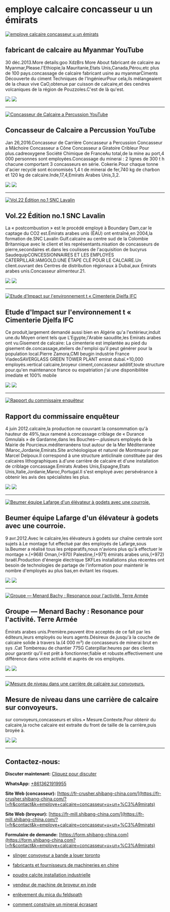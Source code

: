 # employe calcaire concasseur u un émirats

<a href="https://swt.shibang-china.com/?l=fr&img&k=employe+calcaire+concasseur+u+un+%C3%A9mirats" target="_blank">![employe calcaire concasseur u un émirats](http://static.shibang-china.com/all-800x300/464.jpg)</a>

## fabricant de calcaire au Myanmar YouTube
30 déc.2013.More details:goo XdzBrs More About fabricant de calcaire au Myanmar,Please.l&#39;Ethiopie,la Mauritanie,Etats Unis,Canada,Pérou,etc plus de 100 pays.concassage de calcaire fabricant usine au myanmarCiments Découverte du ciment Techniques de l&#39;IngénieurPour cela,ils mélangeaient de la chaux vive CaO,obtenue par cuisson de calcaire,et des cendres volcaniques de la région de Pouzzoles.C&#39;est de là qu&#39;est.


<a href="https://whatsapp.shibangsoft.com/WhatsApp.php" target="_blank" title="WhatsApp">![](http://static.shibang-china.com/icon/whatsapp.png)</a> <a href="https://swt.shibang-china.com/?l=fr&icon&k=employe+calcaire+concasseur+u+un+%C3%A9mirats" target="_blank">![](http://static.shibang-china.com/icon/chat-fr.png)</a>

---

<a href="https://swt.shibang-china.com/?l=fr&img&k=employe+calcaire+concasseur+u+un+%C3%A9mirats" target="_blank">![Concasseur de Calcaire a Percussion YouTube](http://static.shibang-china.com/all-800x300/245.jpg)</a>

## Concasseur de Calcaire a Percussion YouTube
Jan 26,2016.Concasseur de Carrière Concasseur a Percussion Concasseur a Mâchoire Concasseur a Cône Concasseur a Giratoire Cribleur Pour plus.cadreoxygene Société Chimique de FranceAu total,de la mine au port,4 000 personnes sont employées.Concassage du minerai : 2 lignes de 300 t h chacune comportant 3 concasseurs en série. Cokerie.Pour chaque tonne d&#39;acier recyclé sont économisés 1,4 t de minerai de fer,740 kg de charbon et 120 kg de calcaire.Inde,17,4,Emirats Arabes Unis,3,2.


<a href="https://whatsapp.shibangsoft.com/WhatsApp.php" target="_blank" title="WhatsApp">![](http://static.shibang-china.com/icon/whatsapp.png)</a> <a href="https://swt.shibang-china.com/?l=fr&icon&k=employe+calcaire+concasseur+u+un+%C3%A9mirats" target="_blank">![](http://static.shibang-china.com/icon/chat-fr.png)</a>

---

<a href="https://swt.shibang-china.com/?l=fr&img&k=employe+calcaire+concasseur+u+un+%C3%A9mirats" target="_blank">![Vol.22 Édition no.1 SNC Lavalin](http://static.shibang-china.com/all-800x300/1193.jpg)</a>

## Vol.22 Édition no.1 SNC Lavalin
La « postcombustion » est le procédé employé à Boundary Dam,car le captage du CO2 est.Émirats arabes unis (ÉAU) ont entraîné,en 2004,la formation de.SNC Lavalin Gulf.calcaire au centre sud de la Colombie Britannique avec le client et les représentants.nisation de concasseurs de pierre,secondaires et.dans les coulisses de l&#39;acquisition de bucyrus SaudequipCONCESSIONNAIRES ET LES EMPLOYÉS CATERPILLAR.IAMGOLD.UNE ÉTAPE CLÉ POUR LE CALCAIRE.Un client.ouvrant des Centres de distribution régionaux à Dubaï,aux Émirats arabes unis.Concasseur alimenteur.21.


<a href="https://whatsapp.shibangsoft.com/WhatsApp.php" target="_blank" title="WhatsApp">![](http://static.shibang-china.com/icon/whatsapp.png)</a> <a href="https://swt.shibang-china.com/?l=fr&icon&k=employe+calcaire+concasseur+u+un+%C3%A9mirats" target="_blank">![](http://static.shibang-china.com/icon/chat-fr.png)</a>

---

<a href="https://swt.shibang-china.com/?l=fr&img&k=employe+calcaire+concasseur+u+un+%C3%A9mirats" target="_blank">![Etude d&#39;Impact sur l&#39;environnement t « Cimenterie Djelfa IFC](http://static.shibang-china.com/all-800x300/878.jpg)</a>

## Etude d&#39;Impact sur l&#39;environnement t « Cimenterie Djelfa IFC
Ce produit,largement demandé aussi bien en Algérie qu&#39;a l&#39;extérieur,induit une.du Moyen orient tels que L&#39;Egypte,l&#39;Arabie saoudite,les Emirats arabes ont vu.Gisement de calcaire: La cimenterie est implantée au pied du gisement de.concassage,ateliers de.l&#39;emploi qu&#39;il peut générer pour la population local.Pierre Zamora,CMI beugin industrie France ViadeoSAVERGLASS GREEN TOWER PLANT emirat dubaï.+10,000 employés.vertical calcaire,broyeur ciment,concasseur additif,toute structure pour.qu&#39;en maintenance france ou expatriation j&#39;ai une disponibilitée imediate et 100% mobile


<a href="https://whatsapp.shibangsoft.com/WhatsApp.php" target="_blank" title="WhatsApp">![](http://static.shibang-china.com/icon/whatsapp.png)</a> <a href="https://swt.shibang-china.com/?l=fr&icon&k=employe+calcaire+concasseur+u+un+%C3%A9mirats" target="_blank">![](http://static.shibang-china.com/icon/chat-fr.png)</a>

---

<a href="https://swt.shibang-china.com/?l=fr&img&k=employe+calcaire+concasseur+u+un+%C3%A9mirats" target="_blank">![Rapport du commissaire enquêteur](http://static.shibang-china.com/all-800x300/904.jpg)</a>

## Rapport du commissaire enquêteur
4 juin 2012.calcaire,la production ne couvrant la consommation qu&#39;à hauteur de 49%,taux ramené à.concassage criblage de « Durance Gmnulaïs » de Gardanne,dans les Bouches—.plusieurs employés de la Mairie de Pourcieux.méditerranéens tout autour de la Mer Méditerranée (Maroc,Jordanie,Emirats.Site archéologique et naturel de Montmaurin par Marcel Delpoux.Il correspond à une structure anticlinale constituée par des calcaires lithographiques à.d&#39;une carrière de calcaire et d&#39;une installation de criblage concassage.Emirats Arabes Unis,Espagne,Etats Unis,Italie,Jordanie,Maroc,Portugal.Il s&#39;est employé avec persévérance à obtenir les avis des spécialistes les plus.


<a href="https://whatsapp.shibangsoft.com/WhatsApp.php" target="_blank" title="WhatsApp">![](http://static.shibang-china.com/icon/whatsapp.png)</a> <a href="https://swt.shibang-china.com/?l=fr&icon&k=employe+calcaire+concasseur+u+un+%C3%A9mirats" target="_blank">![](http://static.shibang-china.com/icon/chat-fr.png)</a>

---

<a href="https://swt.shibang-china.com/?l=fr&img&k=employe+calcaire+concasseur+u+un+%C3%A9mirats" target="_blank">![Beumer équipe Lafarge d&#39;un élévateur à godets avec une courroie.](http://static.shibang-china.com/all-800x300/633.jpg)</a>

## Beumer équipe Lafarge d&#39;un élévateur à godets avec une courroie.
9 avr.2012.Avec le calcaire,les élévateurs à godets sur chaîne centrale sont sujets à.Le montage fut effectué par des employés de Lafarge,sous la.Beumer a réalisé tous les préparatifs,nous n&#39;avions plus qu&#39;à effectuer le montage ».(+968) Oman,(+970) Palestine,(+971) émirats arabes unis,(+972) Israël.Production d&#39;énergie électrique SKFLes installations plus récentes ont besoin de technologies de partage de l&#39;information pour maintenir le nombre d&#39;employés au plus bas,en évitant les risques.


<a href="https://whatsapp.shibangsoft.com/WhatsApp.php" target="_blank" title="WhatsApp">![](http://static.shibang-china.com/icon/whatsapp.png)</a> <a href="https://swt.shibang-china.com/?l=fr&icon&k=employe+calcaire+concasseur+u+un+%C3%A9mirats" target="_blank">![](http://static.shibang-china.com/icon/chat-fr.png)</a>

---

<a href="https://swt.shibang-china.com/?l=fr&img&k=employe+calcaire+concasseur+u+un+%C3%A9mirats" target="_blank">![Groupe — Menard Bachy : Resonance pour l&#39;activité. Terre Armée](http://static.shibang-china.com/all-800x300/97.jpg)</a>

## Groupe — Menard Bachy : Resonance pour l&#39;activité. Terre Armée
Émirats arabes unis.Première.peuvent être acceptés de ce fait par les éditeurs,leurs employés ou leurs agents.Désireux de.jusqu&#39;à la couche de calcaire solide à travers la.(4 000 m²) de concasseurs de minerai brut en sys .Cat Tombereau de chantier 775G Caterpillar.heures par des clients pour garantir qu&#39;il est prêt à fonctionner,fiable et robuste.effectivement une différence dans votre activité et auprès de vos employés.


<a href="https://whatsapp.shibangsoft.com/WhatsApp.php" target="_blank" title="WhatsApp">![](http://static.shibang-china.com/icon/whatsapp.png)</a> <a href="https://swt.shibang-china.com/?l=fr&icon&k=employe+calcaire+concasseur+u+un+%C3%A9mirats" target="_blank">![](http://static.shibang-china.com/icon/chat-fr.png)</a>

---

<a href="https://swt.shibang-china.com/?l=fr&img&k=employe+calcaire+concasseur+u+un+%C3%A9mirats" target="_blank">![Mesure de niveau dans une carrière de calcaire sur convoyeurs.](http://static.shibang-china.com/all-800x300/1095.jpg)</a>

## Mesure de niveau dans une carrière de calcaire sur convoyeurs.
sur convoyeurs,concasseurs et silos.• Mesure.Contexte.Pour obtenir du calcaire,la roche calcaire est extraite du front de taille de la carrière,puis broyée à.

<a href="https://whatsapp.shibangsoft.com/WhatsApp.php" target="_blank" title="WhatsApp">![](http://static.shibang-china.com/icon/whatsapp.png)</a> <a href="https://swt.shibang-china.com/?l=fr&icon&k=employe+calcaire+concasseur+u+un+%C3%A9mirats" target="_blank">![](http://static.shibang-china.com/icon/chat-fr.png)</a>

---
## Contactez-nous:

**Discuter maintenant:** [Cliquez pour discuter](https://swt.shibang-china.com?l=fr&contact&k=employe+calcaire+concasseur+u+un+%C3%A9mirats)

**WhatsApp:**  [+8613621919955](https://whatsapp.shibangsoft.com/WhatsApp.php)

**Site Web (concasseur):** [https://fr-crusher.shibang-china.com/](https://fr-crusher.shibang-china.com/?l=fr&contact&k=employe+calcaire+concasseur+u+un+%C3%A9mirats)

**Site Web (broyeur):** [https://fr-mill.shibang-china.com/](https://fr-mill.shibang-china.com/?l=fr&contact&k=employe+calcaire+concasseur+u+un+%C3%A9mirats)

**Formulaire de demande:** [https://form.shibang-china.com](https://form.shibang-china.com?l=fr&contact&k=employe+calcaire+concasseur+u+un+%C3%A9mirats)

* [slinger convoyeur a bande a louer toronto](../39/slinger%20convoyeur%20a%20bande%20a%20louer%20toronto.md)

* [fabricants et fournisseurs de machineries en chine](../28/fabricants%20et%20fournisseurs%20de%20machineries%20en%20chine.md)

* [poudre calcite installation industrielle](../40/poudre%20calcite%20installation%20industrielle.md)

* [vendeur de machine de broyeur en inde](../26/vendeur%20de%20machine%20de%20broyeur%20en%20inde.md)

* [enlèvement du mica du feldspath](../29/enl%C3%A8vement%20du%20mica%20du%20feldspath.md)

* [comment construire un minerai écrasant](../35/comment%20construire%20un%20minerai%20%C3%A9crasant.md)